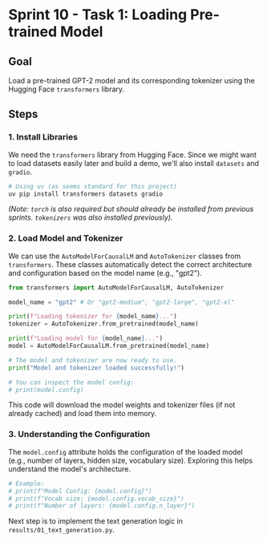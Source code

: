# Sprint 10 - Task 1: Loading Pre-trained Model

## Goal

Load a pre-trained GPT-2 model and its corresponding tokenizer using the Hugging Face `transformers` library.

## Steps

### 1. Install Libraries

We need the `transformers` library from Hugging Face. Since we might want to load datasets easily later and build a demo, we'll also install `datasets` and `gradio`.

```bash
# Using uv (as seems standard for this project)
uv pip install transformers datasets gradio
```

_(Note: `torch` is also required but should already be installed from previous sprints. `tokenizers` was also installed previously)._

### 2. Load Model and Tokenizer

We can use the `AutoModelForCausalLM` and `AutoTokenizer` classes from `transformers`. These classes automatically detect the correct architecture and configuration based on the model name (e.g., "gpt2").

```python
from transformers import AutoModelForCausalLM, AutoTokenizer

model_name = "gpt2" # Or "gpt2-medium", "gpt2-large", "gpt2-xl"

print(f"Loading tokenizer for {model_name}...")
tokenizer = AutoTokenizer.from_pretrained(model_name)

print(f"Loading model for {model_name}...")
model = AutoModelForCausalLM.from_pretrained(model_name)

# The model and tokenizer are now ready to use.
print("Model and tokenizer loaded successfully!")

# You can inspect the model config:
# print(model.config)
```

This code will download the model weights and tokenizer files (if not already cached) and load them into memory.

### 3. Understanding the Configuration

The `model.config` attribute holds the configuration of the loaded model (e.g., number of layers, hidden size, vocabulary size). Exploring this helps understand the model's architecture.

```python
# Example:
# print(f"Model Config: {model.config}")
# print(f"Vocab size: {model.config.vocab_size}")
# print(f"Number of layers: {model.config.n_layer}")
```

Next step is to implement the text generation logic in `results/01_text_generation.py`.
